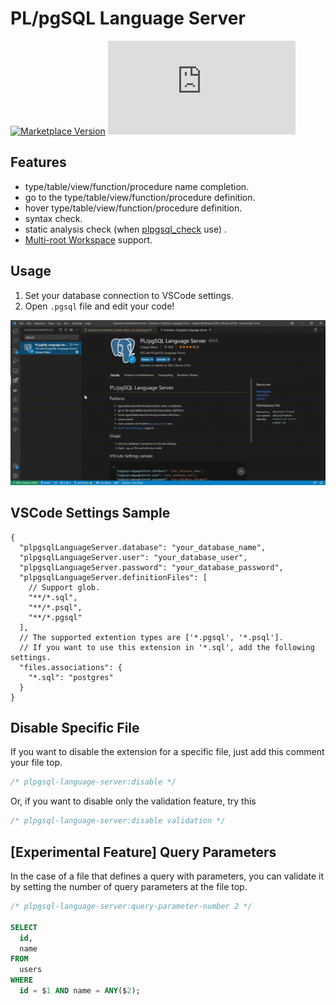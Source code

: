 # PL/pgSQL Language Server

[![Marketplace Version](https://vsmarketplacebadge.apphb.com/version/uniquevision.vscode-plpgsql-lsp.svg?label=VS%20Code%20Marketplace&logo=visual-studio-code&style=flat-square "Current Release")](https://marketplace.visualstudio.com/items?itemName=uniquevision.vscode-plpgsql-lsp)
[![GitHub license](https://badgen.net/github/license/Naereen/Strapdown.js?style=flat-square)](https://github.com/Naereen/StrapDown.js/blob/master/LICENSE)

## Features

- type/table/view/function/procedure name completion.
- go to the type/table/view/function/procedure definition.
- hover type/table/view/function/procedure definition.
- syntax check.
- static analysis check (when [plpgsql_check](https://github.com/okbob/plpgsql_check) use) .
- [Multi-root Workspace](https://code.visualstudio.com/docs/editor/multi-root-workspaces) support.

## Usage

1. Set your database connection to VSCode settings.
1. Open `.pgsql` file and edit your code!

![preview](images/preview.gif)

## VSCode Settings Sample

```jsonc
{
  "plpgsqlLanguageServer.database": "your_database_name",
  "plpgsqlLanguageServer.user": "your_database_user",
  "plpgsqlLanguageServer.password": "your_database_password",
  "plpgsqlLanguageServer.definitionFiles": [
    // Support glob.
    "**/*.sql",
    "**/*.psql",
    "**/*.pgsql"
  ],
  // The supported extention types are ['*.pgsql', '*.psql'].
  // If you want to use this extension in '*.sql', add the following settings.
  "files.associations": {
    "*.sql": "postgres"
  }
}
```

## Disable Specific File

If you want to disable the extension for a specific file, just add this comment your file top.

```sql
/* plpgsql-language-server:disable */
```

Or, if you want to disable only the validation feature, try this

```sql
/* plpgsql-language-server:disable validation */
```

## [Experimental Feature] Query Parameters

In the case of a file that defines a query with parameters,
you can validate it by setting the number of query parameters at the file top.

```sql
/* plpgsql-language-server:query-parameter-number 2 */

SELECT
  id,
  name
FROM
  users
WHERE
  id = $1 AND name = ANY($2);
```
